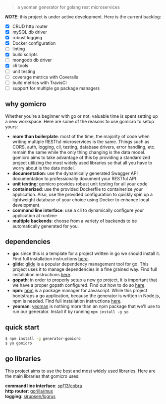 > a yeoman generator for golang rest microservices

__*NOTE*__: this project is under active development. Here is the current backlog:
- [x] CRUD http router
- [x] mySQL db driver
- [x] robust logging
- [x] Docker configuration
- [ ] linting
- [x] build scripts
- [ ] mongodb db driver
- [x] cli tools
- [ ] unit testing
- [ ] coverage metrics with Coveralls
- [ ] build metrics with TravisCI
- [ ] support for multiple go package managers

## why gomicro
Whether you're a beginner with go or not, valuable time is spent setting up a new workspace. Here are some of the reasons to use gomicro to setup yours:

* **more than boilerplate**: most of the time, the majority of code when writing multiple RESTful microservices is the same. Things such as CORS, auth, logging, cli, testing, database drivers, error handling, etc. remain the same while the only thing changing is the data model. gomicro aims to take advantage of this by providing a standardized project utilizing the most widely used libraries so that all you have to worry about is the data model.  
* **documentation**: use the dynamically generated Swagger API documentation to professionally document your RESTful API   
* **unit testing**: gomicro provides robust unit testing for all your code   
* **containerized**: use the provided Dockerfile to containerize your application. Also, use the provided configuration to quickly spin up a lightweight database of your choice using Docker to enhance local development.   
* **command line interface**: use a cli to dynamically configure your application at runtime  
* **multiple backends**: choose from a variety of backends to be automatically generated for you.

## dependencies
* **go**: since this is a template for a project written in go we should install it. Find full installation instructions [here](https://golang.org/doc/install).
* **glide**: [glide](https://glide.sh) is a popular dependency management tool for go. This project uses it to manage dependencies in a fine grained way. Find full installation instructions [here](https://glide.sh).
* **gopath**: in order to properly setup a new go project, it is important that we have a proper gopath configured. Find out how to do so [here](https://golang.org/doc/code.html#GOPATH).
* **npm**: [npm](https://www.npmjs.com) is a package manager for Javascript. While this project bootstraps a go application, because the generator is written in Node.js, npm is needed. Find full installation instructions [here](http://blog.npmjs.org/post/85484771375/how-to-install-npm).
* **yeoman**: [yeoman](http://yeoman.io) is nothing more than an npm package that we'll use to run our generator. Install if by running `npm install -g yo`

## quick start

```sh
$ npm install -g generator-gomicro
$ yo gomicro
```

## go libraries
This project aims to use the best and most widely used libraries. Here are the main libraries that gomicro uses:

**command line interface**: [spf13/cobra](https://github.com/spf13/cobra)  
**http router**: [gorilla/mux](https://github.com/gorilla/mux)  
**logging**: [sirupsen/logrus](https://github.com/sirupsen/logrus)  
